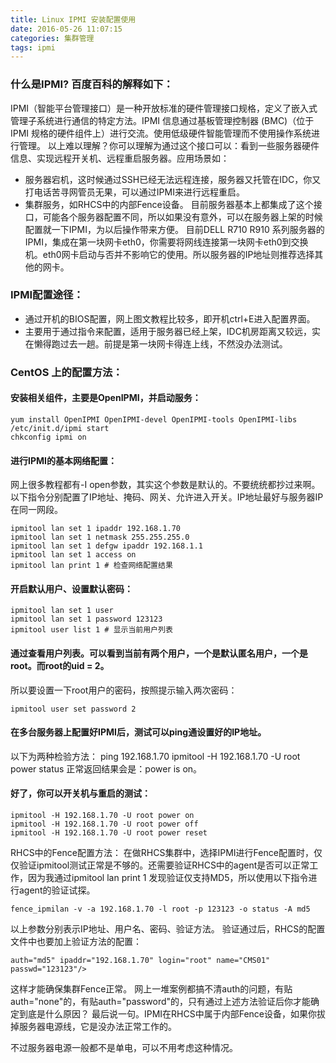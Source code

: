 ```yaml
---
title: Linux IPMI 安装配置使用
date: 2016-05-26 11:07:15
categories: 集群管理
tags: ipmi
---
```

### 什么是IPMI? 百度百科的解释如下：
IPMI（智能平台管理接口）是一种开放标准的硬件管理接口规格，定义了嵌入式管理子系统进行通信的特定方法。IPMI 信息通过基板管理控制器 (BMC)（位于 IPMI 规格的硬件组件上）进行交流。使用低级硬件智能管理而不使用操作系统进行管理。
以上难以理解？你可以理解为通过这个接口可以：看到一些服务器硬件信息、实现远程开关机、远程重启服务器。应用场景如：

<!-- more -->
* 服务器宕机，这时候通过SSH已经无法远程连接，服务器又托管在IDC，你又打电话苦寻网管员无果，可以通过IPMI来进行远程重启。
*  集群服务，如RHCS中的内部Fence设备。
目前服务器基本上都集成了这个接口，可能各个服务器配置不同，所以如果没有意外，可以在服务器上架的时候配置就一下IPMI，为以后操作带来方便。
目前DELL R710 R910 系列服务器的IPMI，集成在第一块网卡eth0，你需要将网线连接第一块网卡eth0到交换机。eth0网卡启动与否并不影响它的使用。所以服务器的IP地址则推荐选择其他的网卡。

### IPMI配置途径：
* 通过开机的BIOS配置，网上图文教程比较多，即开机ctrl+E进入配置界面。
* 主要用于通过指令来配置，适用于服务器已经上架，IDC机房距离又较远，实在懒得跑过去一趟。前提是第一块网卡得连上线，不然没办法测试。

### CentOS 上的配置方法：
#### 安装相关组件，主要是OpenIPMI，并启动服务：
```
yum install OpenIPMI OpenIPMI-devel OpenIPMI-tools OpenIPMI-libs
/etc/init.d/ipmi start
chkconfig ipmi on
```

#### 进行IPMI的基本网络配置：
网上很多教程都有-I open参数，其实这个参数是默认的。不要统统都抄过来啊。
以下指令分别配置了IP地址、掩码、网关、允许进入开关。IP地址最好与服务器IP在同一网段。
```
ipmitool lan set 1 ipaddr 192.168.1.70
ipmitool lan set 1 netmask 255.255.255.0
ipmitool lan set 1 defgw ipaddr 192.168.1.1
ipmitool lan set 1 access on
ipmitool lan print 1 # 检查网络配置结果
```

#### 开启默认用户、设置默认密码：
```
ipmitool lan set 1 user
ipmitool lan set 1 password 123123
ipmitool user list 1 # 显示当前用户列表
```

#### 通过查看用户列表。可以看到当前有两个用户，一个是默认匿名用户，一个是root。而root的uid = 2。
所以要设置一下root用户的密码，按照提示输入两次密码：
```
ipmitool user set password 2
```
#### 在多台服务器上配置好IPMI后，测试可以ping通设置好的IP地址。
以下为两种检验方法：
ping 192.168.1.70
ipmitool -H 192.168.1.70 -U root power status
正常返回结果会是：power is on。

#### 好了，你可以开关机与重启的测试：
```
ipmitool -H 192.168.1.70 -U root power on
ipmitool -H 192.168.1.70 -U root power off
ipmitool -H 192.168.1.70 -U root power reset
```
RHCS中的Fence配置方法：
在做RHCS集群中，选择IPMI进行Fence配置时，仅仅验证ipmitool测试正常是不够的。还需要验证RHCS中的agent是否可以正常工作，因为我通过ipmitool lan print 1 发现验证仅支持MD5，所以使用以下指令进行agent的验证试探。
```
fence_ipmilan -v -a 192.168.1.70 -l root -p 123123 -o status -A md5
```

以上参数分别表示IP地址、用户名、密码、验证方法。
验证通过后，RHCS的配置文件中也要加上验证方法的配置：
```
auth="md5" ipaddr="192.168.1.70" login="root" name="CMS01" passwd="123123"/>

```
这样才能确保集群Fence正常。
网上一堆案例都搞不清auth的问题，有贴auth="none"的，有贴auth="password"的，只有通过上述方法验证后你才能确定到底是什么原因？
最后说一句。IPMI在RHCS中属于内部Fence设备，如果你拔掉服务器电源线，它是没办法正常工作的。

不过服务器电源一般都不是单电，可以不用考虑这种情况。

